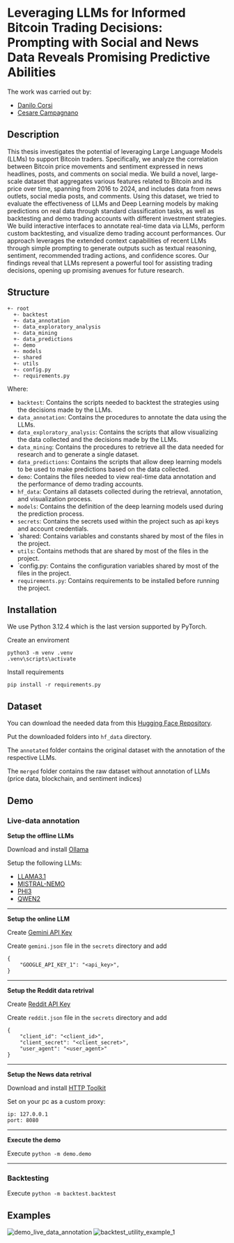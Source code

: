 # Leveraging LLMs for Informed Bitcoin Trading Decisions: Prompting with Social and News Data Reveals Promising Predictive Abilities

The work was carried out by:

- [Danilo Corsi](https://github.com/CorsiDanilo)
- [Cesare Campagnano](https://github.com/caesar-one)

## Description
This thesis investigates the potential of leveraging Large Language Models (LLMs) to support Bitcoin traders. Specifically, we analyze the correlation between Bitcoin price movements and sentiment expressed in news headlines, posts, and comments on social media.
We build a novel, large-scale dataset that aggregates various features related to Bitcoin and its price over time, spanning from 2016 to 2024, and includes data from news outlets, social media posts, and comments.
Using this dataset, we tried to evaluate the effectiveness of LLMs and Deep Learning models by making predictions on real data through standard classification tasks, as well as backtesting and demo trading accounts with different investment strategies.
We build interactive interfaces to annotate real-time data via LLMs, perform custom backtesting, and visualize demo trading account performances.
Our approach leverages the extended context capabilities of recent LLMs through simple prompting to generate outputs such as textual reasoning, sentiment, recommended trading actions, and confidence scores. Our findings reveal that LLMs represent a powerful tool for assisting trading decisions, opening up promising avenues for future research.

## Structure
```
+- root
  +- backtest
  +- data_annotation
  +- data_exploratory_analysis
  +- data_mining
  +- data_predictions
  +- demo
  +- models
  +- shared
  +- utils
  +- config.py
  +- requirements.py
```
Where:

- `backtest`: Contains the scripts needed to backtest the strategies using the
decisions made by the LLMs.
- `data_annotation`: Contains the procedures to annotate the data using the
LLMs.
- `data_exploratory_analysis`: Contains the scripts that allow visualizing
the data collected and the decisions made by the LLMs.
- `data_mining`: Contains the procedures to retrieve all the data needed for
research and to generate a single dataset.
- `data_predictions`: Contains the scripts that allow deep learning models to
be used to make predictions based on the data collected.
- `demo`: Contains the files needed to view real-time data annotation and the
performance of demo trading accounts.
- `hf_data`: Contains all datasets collected during the retrieval, annotation, and
visualization process.
- `models`: Contains the definition of the deep learning models used during the
prediction process.
- `secrets`: Contains the secrets used within the project such as api keys and
account credentials.
- `shared: Contains variables and constants shared by most of the files in the
project.
- `utils`: Contains methods that are shared by most of the files in the project.
- `config.py: Contains the configuration variables shared by most of the files in
the project.
- `requirements.py`: Contains requirements to be installed before running the
project.

## Installation

We use Python 3.12.4 which is the last version supported by PyTorch.

Create an enviroment

```
python3 -m venv .venv
.venv\scripts\activate
```

Install requirements

```
pip install -r requirements.py
```

## Dataset
You can download the needed data from this [Hugging Face Repository](https://huggingface.co/datasets/danilocorsi/Bitcoin-Price-Blockchain-Sentiment-Indexes-News-Reddit-Post-Comments-Dataset).

Put the downloaded folders into `hf_data` directory. 

The `annotated` folder contains the original dataset with the annotation of the respective LLMs.

The `merged` folder contains the raw dataset without annotation of LLMs (price data, blockchain, and sentiment indices)
 
## Demo
### Live-data annotation

**Setup the offline LLMs**

Download and install [Ollama](https://ollama.com/)

Setup the following LLMs:
- [LLAMA3.1](https://ollama.com/library/llama3.1)
- [MISTRAL-NEMO](https://ollama.com/library/mistral-nemo)
- [PHI3](https://ollama.com/library/phi3)
- [QWEN2](https://ollama.com/library/qwen2)

---

**Setup the online LLM**

Create [Gemini API Key](https://ai.google.dev/gemini-api/docs/quickstart?lang=python)

Create `gemini.json` file in the `secrets` directory and add
```
{
    "GOOGLE_API_KEY_1": "<api_key>",
}
```

---

**Setup the Reddit data retrival**

Create [Reddit API Key](https://old.reddit.com/prefs/apps)

Create `reddit.json` file in the `secrets` directory and add
```
{
    "client_id": "<client_id>",
    "client_secret": "<client_secret>",
    "user_agent": "<user_agent>"
}
```

---

**Setup the News data retrival**

Download and install [HTTP Toolkit](https://httptoolkit.com)

Set on your pc as a custom proxy:
```
ip: 127.0.0.1
port: 8080
```

---

**Execute the demo**

Execute `python -m demo.demo`

---

### Backtesting

Execute `python -m backtest.backtest`

## Examples
![demo_live_data_annotation](examples/demo_live_data_annotation.png)
![backtest_utility_example_1](examples/backtest_utility_example_1.png)
